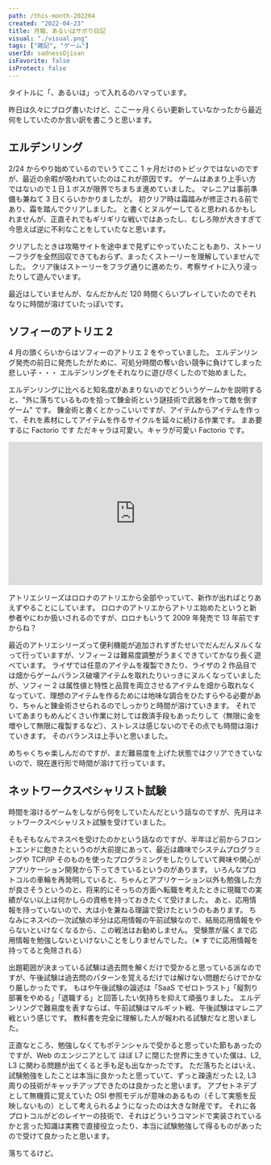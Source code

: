 ```yaml
---
path: /this-month-202204
created: "2022-04-23"
title: 月報、あるいはサボり日記
visual: "./visual.png"
tags: ["雑記", "ゲーム"]
userId: sadnessOjisan
isFavorite: false
isProtect: false
---
```


タイトルに「、あるいは」って入れるのハマっています。

昨日は久々にブログ書いたけど、ここ一ヶ月くらい更新していなかったから最近何をしていたのか言い訳を書こうと思います。

## エルデンリング

2/24 からやり始めているのでいうてここ 1 ヶ月だけのトピックではないのですが、最近の余暇が吸われていたのはこれが原因です。
ゲームはあまり上手い方ではないので１日１ボスが限界でちまちま進めていました。
マレニアは事前準備も兼ねて 3 日くらいかかりましたが。
初クリア時は霜踏みが修正される前であり、霜を踏んでクリアしました。
と書くとヌルゲーしてると思われるかもしれませんが、正直それでもギリギリな戦いではあったし、むしろ隙が大きすぎて今思えば逆に不利なことをしていたなと思います。

クリアしたときは攻略サイトを途中まで見ずにやっていたこともあり、ストーリーフラグを全然回収できてもおらず、まったくストーリーを理解していませんでした。
クリア後はストーリーをフラグ通りに進めたり、考察サイトに入り浸ったりして遊んでいます。

最近はしていませんが、なんだかんだ 120 時間くらいプレイしていたのでそれなりに時間が溶けていたっぽいです。

## ソフィーのアトリエ 2

4 月の頭くらいからはソフィーのアトリエ 2 をやっていました。
エルデンリング発売の前日に発売したがために、可処分時間の奪い合い競争に負けてしまった悲しい子・・・
エルデンリングをそれなりに遊び尽くしたので始めました。

エルデンリングに比べると知名度があまりないのでどういうゲームかを説明すると、"外に落ちているものを拾って錬金術という謎技術で武器を作って敵を倒すゲーム" です。
錬金術と書くとかっこいいですが、アイテムからアイテムを作って、それを素材にしてアイテムを作るサイクルを延々に続ける作業です。
まあ要するに Factorio です
ただキャラは可愛い。キャラが可愛い Factorio です。

<div style="left: 0; width: 100%; height: 0; position: relative; padding-bottom: 56.25%;"><iframe src="https://www.youtube.com/embed/13MvgmUScC8?rel=0" style="top: 0; left: 0; width: 100%; height: 100%; position: absolute; border: 0;" allowfullscreen scrolling="no" allow="accelerometer; clipboard-write; encrypted-media; gyroscope; picture-in-picture;"></iframe></div>

アトリエシリーズはロロナのアトリエから全部やっていて、新作が出ればとりあえずやることにしています。
ロロナのアトリエからアトリエ始めたというと新参者やにわか扱いされるのですが、ロロナもいうて 2009 年発売で 13 年前ですからね？

最近のアトリエシリーズって便利機能が追加されすぎたせいでだんだんヌルくなって行っていますが、ソフィー２は難易度調整がうまくできていてかなり長く遊べています。
ライザでは任意のアイテムを複製できたり、ライザの 2 作品目では畑からゲームバランス破壊アイテムを取れたりいっきにヌルくなっていましたが、ソフィー 2 は属性値と特性と品質を両立させるアイテムを畑から取れなくなっていて、理想のアイテムを作るためには地味な調合をひたすらやる必要があり、ちゃんと錬金術させられるのでしっかりと時間が溶けていきます。
それでいてあまりもめんどくさい作業に対しては救済手段もあったりして（無限に金を増やして無限に複製するなど）、ストレスは感じないのでその点でも時間は溶けていきます。
そのバランスは上手いと思いました。

めちゃくちゃ楽しんだのですが、まだ難易度を上げた状態ではクリアできていないので、現在進行形で時間が溶けて行っています。

## ネットワークスペシャリスト試験

時間を溶けるゲームをしながら何をしていたんだという話なのですが、先月はネットワークスペシャリスト試験を受けていました。

そもそもなんでネスペを受けたのかという話なのですが、半年ほど前からフロントエンドに飽きたというのが大前提にあって、最近は趣味でシステムプログラミングや TCP/IP そのものを使ったプログラミングをしたりしていて興味や関心がアプリケーション開発から下ってきているというのがあります。
いろんなプロトコルの車輪を再発明していると、ちゃんとアプリケーション以外も勉強した方が良さそうというのと、将来的にそっちの方面へ転職を考えたときに現職での実績がない以上は何かしらの資格を持っておきたくて受けました。
あと、応用情報を持っていないので、大は小を兼ねる理論で受けたというのもあります。
ちなみにネスペの一次試験の半分は応用情報の午前試験なので、結局応用情報をやらないといけなくなるから、この戦法はお勧めしません。
受験票が届くまで応用情報を勉強しないといけないことをしりませんでした。（※ すでに応用情報を持ってると免除される）

出題範囲が決まっている試験は過去問を解くだけで受かると思っている派なのですが、午後試験は過去問のパターンを覚えるだけでは解けない問題だらけでかなり厳しかったです。
もはや午後試験の論述は「SaaS でゼロトラスト」「縦割り部署をやめる」「退職する」と回答したい気持ちを抑えて頑張りました。
エルデンリングで難易度を表すならば、午前試験はマルギット戦、午後試験はマレニア戦という感じです。
教科書を完全に理解した人が報われる試験だなと思いました。

正直なところ、勉強しなくてもポテンシャルで受かると思っていた節もあったのですが、Web のエンジニアとして ほぼ L7 に閉じた世界に生きていた僕は、L2, L3 に関わる問題が出てくると手も足も出なかったです。
ただ落ちたとはいえ、試験勉強をしたことは本当に良かったと思っていて、ずっと疎遠だった L2, L3 周りの技術がキャッチアップできたのは良かったと思います。
アプセトネデブとして無機質に覚えていた OSI 参照モデルが意味のあるもの（そして実態を反映しないもの）として考えられるようになったのは大きな財産です。
それに各プロトコルがどのレイヤーの技術で、それはどういうコマンドで実装されているかと言った知識は実務で直接役立ったり、本当に試験勉強して得るものがあったので受けて良かったと思います。

落ちてるけど。
